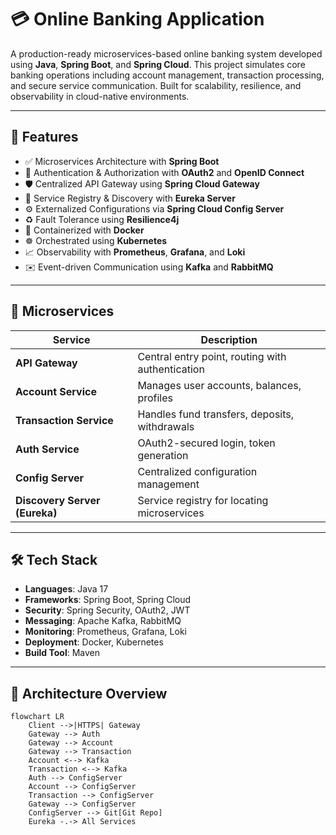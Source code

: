 # 💳 Online Banking Application

A production-ready microservices-based online banking system developed using **Java**, **Spring Boot**, and **Spring Cloud**. This project simulates core banking operations including account management, transaction processing, and secure service communication. Built for scalability, resilience, and observability in cloud-native environments.

---

## 🔧 Features

- ✅ Microservices Architecture with **Spring Boot**
- 🔐 Authentication & Authorization with **OAuth2** and **OpenID Connect**
- 🛡️ Centralized API Gateway using **Spring Cloud Gateway**
- 📘 Service Registry & Discovery with **Eureka Server**
- ⚙️ Externalized Configurations via **Spring Cloud Config Server**
- ♻️ Fault Tolerance using **Resilience4j**
- 🐳 Containerized with **Docker**
- ☸️ Orchestrated using **Kubernetes**
- 📈 Observability with **Prometheus**, **Grafana**, and **Loki**
- ✉️ Event-driven Communication using **Kafka** and **RabbitMQ**

---

## 🧱 Microservices

| Service | Description |
|--------|-------------|
| **API Gateway** | Central entry point, routing with authentication |
| **Account Service** | Manages user accounts, balances, profiles |
| **Transaction Service** | Handles fund transfers, deposits, withdrawals |
| **Auth Service** | OAuth2-secured login, token generation |
| **Config Server** | Centralized configuration management |
| **Discovery Server (Eureka)** | Service registry for locating microservices |

---

## 🛠 Tech Stack

- **Languages**: Java 17
- **Frameworks**: Spring Boot, Spring Cloud
- **Security**: Spring Security, OAuth2, JWT
- **Messaging**: Apache Kafka, RabbitMQ
- **Monitoring**: Prometheus, Grafana, Loki
- **Deployment**: Docker, Kubernetes
- **Build Tool**: Maven

---

## 📸 Architecture Overview

```mermaid
flowchart LR
    Client -->|HTTPS| Gateway
    Gateway --> Auth
    Gateway --> Account
    Gateway --> Transaction
    Account <--> Kafka
    Transaction <--> Kafka
    Auth --> ConfigServer
    Account --> ConfigServer
    Transaction --> ConfigServer
    Gateway --> ConfigServer
    ConfigServer --> Git[Git Repo]
    Eureka -.-> All Services
